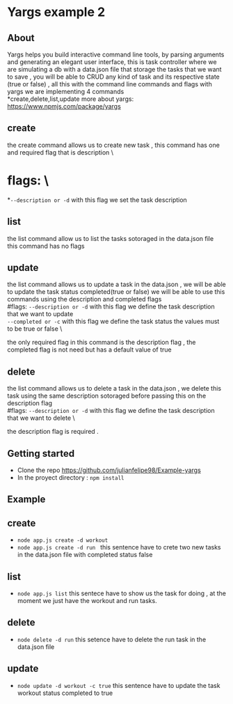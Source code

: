 # Yargs example 2

## About 
Yargs helps you build interactive command line tools, by parsing arguments and generating an elegant user interface,
this is task controller where we are simulating a db with a data.json file that storage the tasks 
that we want to save , you will be able to CRUD any kind of task and its respective state (true or false) , all this with the command line commands and flags with yargs
we  are implementing 4 commands  
*create,delete,list,update
more about yargs: https://www.npmjs.com/package/yargs

## create 
the create command allows us to create new task , this command has one and required flag that is description \
# flags: \
*`--description or -d` with this flag we set the task description

## list
the list command allow us to list the tasks sotoraged in the data.json file \
this command has no flags

## update
the list command allows us to update a task in the data.json , we will be able to update the task status completed(true or false)  we will be able to use this commands using the description and completed flags \
#flags:
`--description or -d` with this flag we define the task description that we want to update \
`--completed or -c` with this flag we define the task status the values must to be true or false \

the only required flag in this command is the description flag , the completed flag is not need but has a default value of true 

## delete
the list command allows us to delete a task in the data.json , we delete this task using the same description sotoraged before passing this on the description flag \
#flags:
`--description or -d` with this flag we define the task description that we want to delete \

the description flag is required .


## Getting started 

* Clone the repo https://github.com/julianfelipe98/Example-yargs
* In the proyect directory : `npm install`

## Example 


## create 
* `node app.js create -d workout `
* `node app.js create -d run `
this sentence have to crete two new tasks in the data.json file with completed status false  
## list 
* `node app.js list`
this sentece have to show us the task for doing , at the moment we just have the workout and run tasks.
## delete 
* `node delete -d run`
this setence have to delete the run task in the data.json file 
## update 
* `node update -d workout -c true`
this sentence have to update the task workout status completed to true 
